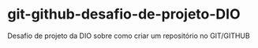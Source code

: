 # git-github-desafio-de-projeto-DIO
Desafio de projeto da DIO sobre como criar um repositório no GIT/GITHUB
